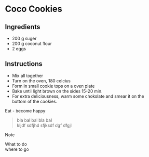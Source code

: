 # Coco Cookies

## Ingredients
- 200 g suger
- 200 g coconut flour
- 2 eggs

## Instructions
- Mix all together
- Turn on the oven, 180 celcius
- Form in small cookie tops on a oven plate
- Bake until light brown on the sides 15-20 min.
- For extra deliciousness, warm some chokolate and smear it on the bottom of the cookies.

Eat - become happy

> bla bal bal bla bal  
> kljdf sdfjhd sfjksdf dgf dfgjl

> [!NOTE]
> What to do  
> where to go
